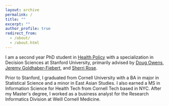 ```yaml
---
layout: archive
permalink: /
title: ""
excerpt: ""
author_profile: true
redirect_from: 
  - /about/
  - /about.html
---
```


I am a second year PhD student in [Health Policy](https://healthpolicy.fsi.stanford.edu/) with a specialization in Decision Sciences at Stanford University, primarily advised by [Doug Owens](https://healthpolicy.fsi.stanford.edu/people/douglas_k_owens), [Jeremy Goldhaber-Fiebert](https://healthpolicy.fsi.stanford.edu/people/jeremy_goldhaberfiebert), and [Sherri Rose](http://drsherrirose.org/). 

Prior to Stanford, I graduated from Cornell University with a BA in major in Statistical Science and a minor in East Asian Studies. I also earned a MS in Information Science for Health Tech from Cornell Tech based in NYC. After my Master's degree, I worked as a business analyst for the Research Informatics Division at Weill Cornell Medicine.



